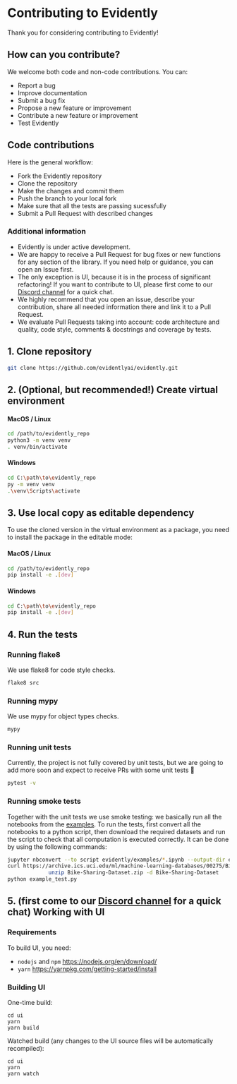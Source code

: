 # Contributing to Evidently

Thank you for considering contributing to Evidently!

## How can you contribute?
We welcome both code and non-code contributions. You can:
* Report a bug
* Improve documentation
* Submit a bug fix
* Propose a new feature or improvement 
* Contribute a new feature or improvement  
* Test Evidently 

## Code contributions
Here is the general workflow:
* Fork the Evidently repository 
* Clone the repository 
* Make the changes and commit them 
* Push the branch to your local fork
* Make sure that all the tests are passing sucessfully 
* Submit a Pull Request with described changes 

### Additional information
- Evidently is under active development. 
- We are happy to receive a Pull Request for bug fixes or new functions for any section of the library. If you need help or guidance, you can open an Issue first.
- The only exception is UI, because it is in the process of significant refactoring! If you want to contribute to UI, please first come to our [Discord channel](https://discord.gg/xZjKRaNp8b) for a quick chat.  
- We highly recommend that you open an issue, describe your contribution, share all needed information there and link it to a Pull Request.
- We evaluate Pull Requests taking into account: code architecture and quality, code style, comments & docstrings and coverage by tests.

## 1. Clone repository
```sh
git clone https://github.com/evidentlyai/evidently.git
```

## 2. (Optional, but recommended!) Create virtual environment

#### MacOS / Linux
```sh
cd /path/to/evidently_repo
python3 -m venv venv
. venv/bin/activate
```

#### Windows
```sh
cd C:\path\to\evidently_repo
py -m venv venv
.\venv\Scripts\activate
```

## 3. Use local copy as editable dependency
To use the cloned version in the virtual environment as a package, you need to install the package in the editable mode:

#### MacOS / Linux
```sh
cd /path/to/evidently_repo
pip install -e .[dev]
```

#### Windows
```sh
cd C:\path\to\evidently_repo
pip install -e .[dev]
```

## 4. Run the tests
### Running flake8 
We use flake8 for code style checks.
```sh
flake8 src
```

### Running mypy
We use mypy for object types checks.
```sh
mypy
```

### Running unit tests
Currently, the project is not fully covered by unit tests, but we are going to add more soon and expect to receive PRs with some unit tests 🙂
```sh
pytest -v
```

### Running smoke tests
Together with the unit tests we use smoke testing: we basically run all the notebooks from the [examples](https://github.com/evidentlyai/evidently/tree/main/evidently/examples).
To run the tests, first convert all the notebooks to a python script, then download the required datasets and run the script to check that all computation is executed correctly. It can be done by using the following commands: 

```sh
jupyter nbconvert --to script evidently/examples/*.ipynb --output-dir example_scripts
curl https://archive.ics.uci.edu/ml/machine-learning-databases/00275/Bike-Sharing-Dataset.zip -o Bike-Sharing-Dataset.zip &&
             unzip Bike-Sharing-Dataset.zip -d Bike-Sharing-Dataset
python example_test.py
```

## 5. (first come to our [Discord channel](https://discord.gg/xZjKRaNp8b) for a quick chat) Working with UI


### Requirements
To build UI, you need:
- `nodejs` and `npm` https://nodejs.org/en/download/
- `yarn` https://yarnpkg.com/getting-started/install


### Building UI
One-time build:
```shell
cd ui
yarn
yarn build
```

Watched build (any changes to the UI source files will be automatically recompiled):
```shell
cd ui
yarn
yarn watch
```

